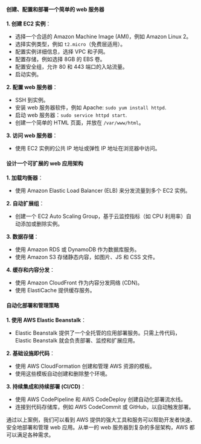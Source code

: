 

#### 创建、配置和部署一个简单的 web 服务器

**1. 创建 EC2 实例**：
   - 选择一个合适的 Amazon Machine Image (AMI)，例如 Amazon Linux 2。
   - 选择实例类型，例如 `t2.micro`（免费层适用）。
   - 配置实例详细信息，选择 VPC 和子网。
   - 配置存储，例如选择 8GB 的 EBS 卷。
   - 配置安全组，允许 80 和 443 端口的入站流量。
   - 启动实例。

**2. 配置 web 服务器**：
   - SSH 到实例。
   - 安装 web 服务器软件，例如 Apache: `sudo yum install httpd`.
   - 启动 web 服务器：`sudo service httpd start`.
   - 创建一个简单的 HTML 页面，并放在 `/var/www/html`。

**3. 访问 web 服务器**：
   - 使用 EC2 实例的公共 IP 地址或弹性 IP 地址在浏览器中访问。

#### 设计一个可扩展的 web 应用架构

**1. 加载均衡器**：
   - 使用 Amazon Elastic Load Balancer (ELB) 来分发流量到多个 EC2 实例。

**2. 自动扩展组**：
   - 创建一个 EC2 Auto Scaling Group，基于云监控指标（如 CPU 利用率）自动添加或删除实例。

**3. 数据存储**：
   - 使用 Amazon RDS 或 DynamoDB 作为数据库服务。
   - 使用 Amazon S3 存储静态内容，如图片、JS 和 CSS 文件。

**4. 缓存和内容分发**：
   - 使用 Amazon CloudFront 作为内容分发网络 (CDN)。
   - 使用 ElastiCache 提供缓存服务。

#### 自动化部署和管理策略

**1. 使用 AWS Elastic Beanstalk**：
   - Elastic Beanstalk 提供了一个全托管的应用部署服务。只需上传代码，Elastic Beanstalk 就会负责部署、监控和扩展应用。

**2. 基础设施即代码**：
   - 使用 AWS CloudFormation 创建和管理 AWS 资源的模板。
   - 使用这些模板自动创建和删除整个环境。

**3. 持续集成和持续部署 (CI/CD)**：
   - 使用 AWS CodePipeline 和 AWS CodeDeploy 创建自动化部署流水线。
   - 连接到代码存储库，例如 AWS CodeCommit 或 GitHub，以自动触发部署。

通过以上案例，我们可以看到 AWS 提供的强大工具和服务可以帮助开发者快速、安全地部署和管理 web 应用。从单一的 web 服务器到复杂的多层架构，AWS 都可以满足各种需求。